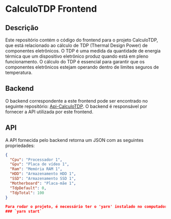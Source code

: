 # CalculoTDP Frontend

## Descrição

Este repositório contém o código do frontend para o projeto CalculoTDP, que está relacionado ao cálculo de TDP (Thermal Design Power) de componentes eletrônicos. O TDP é uma medida da quantidade de energia térmica que um dispositivo eletrônico produz quando está em pleno funcionamento. O cálculo do TDP é essencial para garantir que os componentes eletrônicos estejam operando dentro de limites seguros de temperatura.

## Backend

O backend correspondente a este frontend pode ser encontrado no seguinte repositório: [Api-CalculoTDP](https://github.com/tatehira/Api-CalculoTDP). O backend é responsável por fornecer a API utilizada por este frontend.

## API

A API fornecida pelo backend retorna um JSON com as seguintes propriedades:

```json
{
  "Cpu": "Processador 1",
  "Gpu": "Placa de vídeo 1",
  "Ram": "Memória RAM 1",
  "HDD": "Armazenamento HDD 1",
  "SSD": "Armazenamento SSD 1",
  "Motherboard": "Placa-mãe 1",
  "TdpDefault": 0,
  "TdpTotal": 100
}

Para rodar o projeto, é necessário ter o 'yarn' instalado no computador e rodar o seguinte comando:
### `yarn start`

